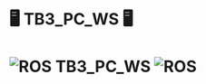# :desktop_computer: TB3_PC_WS :desktop_computer:
# ![ROS](https://img.shields.io/badge/ros-%230A0FF9.svg?style=for-the-badge&logo=ros&logoColor=black) TB3_PC_WS ![ROS](https://img.shields.io/badge/ros-%230A0FF9.svg?style=for-the-badge&logo=ros&logoColor=black)
